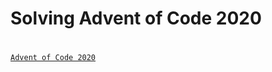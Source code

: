 # Solving Advent of Code 2020

# <a href="https://adventofcode.com/2020">

    Advent of Code 2020

  </a>
